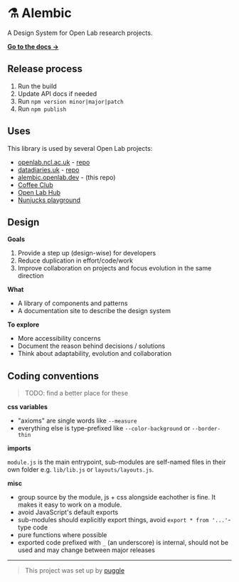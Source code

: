 # ⚗️ Alembic

A Design System for Open Lab research projects.

[**Go to the docs →**](https://digitalinteraction.github.io/alembic/)

## Release process

1. Run the build
2. Update API docs if needed
3. Run `npm version minor|major|patch`
4. Run `npm publish`

## Uses

This library is used by several Open Lab projects:

- [openlab.ncl.ac.uk](https://openlab.ncl.ac.uk) - [repo](http://github.com/digitalinteraction/openlab.ncl.ac.uk)
- [datadiaries.uk](https://datadiaries.uk) - [repo](https://github.com/digitalinteraction/datadiaries-app)
- [alembic.openlab.dev](https://alembic.openlab.dev) - (this repo)
- [Coffee Club](https://github.com/digitalinteraction/beancounter)
- [Open Lab Hub](https://hub.openlab.dev)
- [Nunjucks playground](https://nunjucks.r0b.io/)

## Design

**Goals**

1. Provide a step up (design-wise) for developers
2. Reduce duplication in effort/code/work
3. Improve collaboration on projects and focus evolution in the same direction

**What**

- A library of components and patterns
- A documentation site to describe the design system

**To explore**

- More accessibility concerns
- Document the reason behind decisions / solutions
- Think about adaptability, evolution and collaboration

## Coding conventions

> TODO: find a better place for these

**css variables**

- "axioms" are single words like `--measure`
- everything else is type-prefixed like `--color-background` or `--border-thin`

**imports**

`module.js` is the main entrypoint, sub-modules are self-named files in their own folder e.g. `lib/lib.js` or `layouts/layouts.js`.

**misc**

- group source by the module, js + css alongside eachother is fine. It makes it easy to work on a module.
- avoid JavaScript's default exports
- sub-modules should explicitly export things, avoid `export * from '...'`-type code
- pure functions where possible
- exported code prefixed with `_` (an underscore) is internal, should not be used and may change between major releases

---

> This project was set up by [puggle](https://npm.im/puggle)
